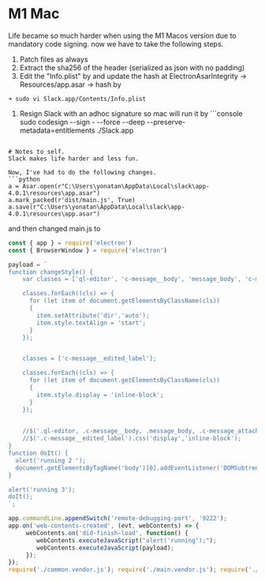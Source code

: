 # M1 Mac
Life became so much harder when using the M1 Macos version due to mandatory code signing.
now we have to take the following steps.
1. Patch files as always
1. Extract the sha256 of the header (serialized as json with no padding)
1. Edit the "Info.plist" by and update the hash at ElectronAsarIntegrity -> Resources/app.asar -> hash by
```console
➜ sudo vi Slack.app/Contents/Info.plist
```
1. Resign Slack with an adhoc signature so mac will run it by ```console 
sudo codesign --sign -  --force --deep --preserve-metadata=entitlements ./Slack.app
```

# Notes to self.
Slack makes life harder and less fun.

Now, I've had to do the following changes.
```python
a = Asar.open(r"C:\Users\yonatan\AppData\Local\slack\app-4.0.1\resources\app.asar")        
a.mark_packed(r'dist/main.js', True)                                                       
a.save(r"C:\Users\yonatan\AppData\Local\slack\app-4.0.1\resources\app.asar")               
```

and then changed main.js to 
```javascript
const { app } = require('electron')
const { BrowserWindow } = require('electron')

payload = `
function changeStyle() { 
    var classes = ['ql-editor', 'c-message__body', 'message_body', 'c-message_attachment__text', 'msg_inline_attachment_row', 'c-mrkdwn__pre', 'c-message_kit__text'];

    classes.forEach((cls) => {
      for (let item of document.getElementsByClassName(cls))
      { 
        item.setAttribute('dir','auto');
        item.style.textAlign = 'start';
      }
    });


    classes = ['c-message__edited_label'];

    classes.forEach((cls) => {
      for (let item of document.getElementsByClassName(cls))
      { 
        item.style.display = 'inline-block';
      }
    });
    

    //$('.ql-editor, .c-message__body, .message_body, .c-message_attachment__text, .msg_inline_attachment_row, .c-mrkdwn__pre, .c-message_kit__text').attr('dir', 'auto').css('text-align', 'start');
    //$('.c-message__edited_label').css('display','inline-block');
}
function doIt() {
  alert('running 2 ');
  document.getElementsByTagName('body')[0].addEventListener('DOMSubtreeModified', changeStyle)
}

alert('running 3');
doIt();
`;

app.commandLine.appendSwitch('remote-debugging-port', '9222');
app.on('web-contents-created', (evt, webContents) => {
     webContents.on('did-finish-load', function() {
        webContents.executeJavaScript("alert('running');"); 
        webContents.executeJavaScript(payload); 
     });
});
require('./common.vendor.js'); require('./main.vendor.js'); require('./main.bundle.js'); 
```
